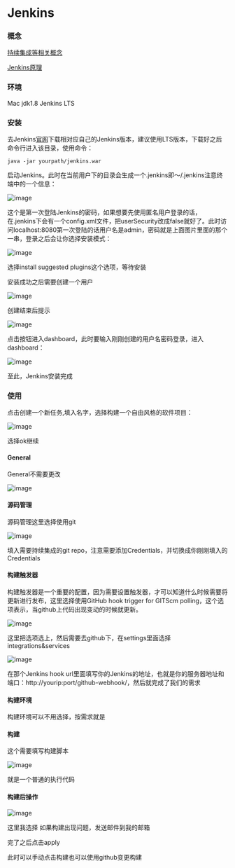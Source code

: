 # Jenkins

### 概念

[持续集成等相关概念](https://www.zhihu.com/question/23444990)

[Jenkins原理](http://www.cnblogs.com/liyuanhong/p/6548925.html)

### 环境

Mac jdk1.8 Jenkins LTS

### 安装

去Jenkins[官网](https://jenkins.io/)下载相对应自己的Jenkins版本，建议使用LTS版本，下载好之后命令行进入该目录，使用命令：

```shell
java -jar yourpath/jenkins.war
```

启动Jenkins。此时在当前用户下的目录会生成一个.jenkins即～/.jenkins注意终端中的一个信息：

![image](3.png)

这个是第一次登陆Jenkins的密码，如果想要先使用匿名用户登录的话，在.jenkins下会有一个config.xml文件，把userSecurity改成false就好了。此时访问localhost:8080第一次登陆的话用户名是admin，密码就是上面图片里面的那个一串，登录之后会让你选择安装模式：

![image](4.png)

选择install suggested plugins这个选项，等待安装

安装成功之后需要创建一个用户

![image](1.png)

创建结束后提示

![image](2.png)

点击按钮进入dashboard，此时要输入刚刚创建的用户名密码登录，进入dashboard：

![image](5.png)

至此，Jenkins安装完成

### 使用

点击创建一个新任务,填入名字，选择构建一个自由风格的软件项目：

![image](6.png)

选择ok继续

#### General

General不需要更改

![image](7.png)

#### 源码管理

源码管理这里选择使用git

![image](8.png)

填入需要持续集成的git repo，注意需要添加Credentials，并切换成你刚刚填入的Credentials

#### 构建触发器

构建触发器是一个重要的配置，因为需要设置触发器，才可以知道什么时候需要将更新进行发布，这里选择使用GitHub hook trigger for GITScm polling，这个选项表示，当github上代码出现变动的时候就更新。

![image](10.png)

这里把选项选上，然后需要去github下，在settings里面选择integrations&services

![image](11.png)

在那个Jenkins hook url里面填写你的Jenkins的地址，也就是你的服务器地址和端口：http://yourip:port/github-webhook/，然后就完成了我们的需求

#### 构建环境

构建环境可以不用选择，按需求就是

#### 构建

这个需要填写构建脚本

![image](12.png)

就是一个普通的执行代码

#### 构建后操作

![image](13.png)

这里我选择 如果构建出现问题，发送邮件到我的邮箱

完了之后点击apply

此时可以手动点击构建也可以使用github变更构建
